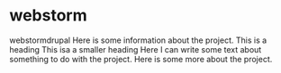 webstorm
========

webstormdrupal
Here is some information about the project.
This is a heading
This isa a smaller heading
Here I can write some text about something to do with the project.
Here is some more about the project.
